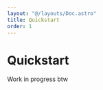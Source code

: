 ```yaml
---
layout: "@/layouts/Doc.astro"
title: Quickstart
order: 1
---
```


# Quickstart

Work in progress btw
